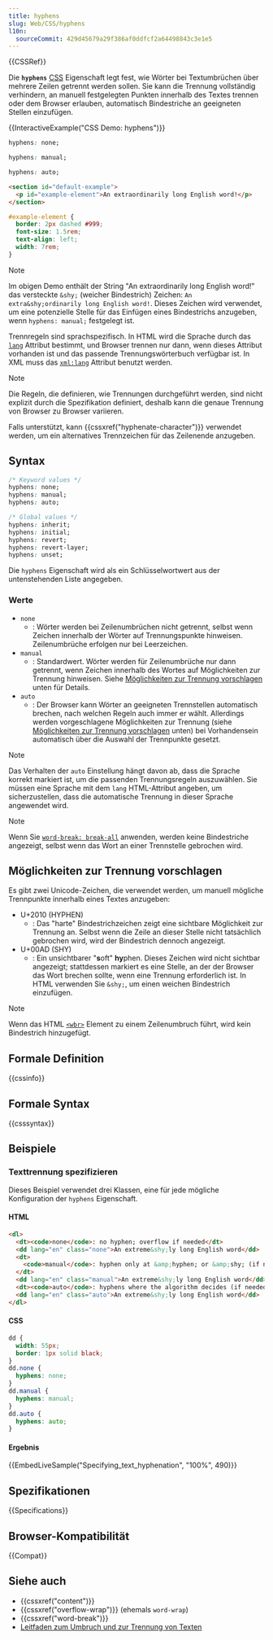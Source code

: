 ```yaml
---
title: hyphens
slug: Web/CSS/hyphens
l10n:
  sourceCommit: 429d45679a29f386af0ddfcf2a64498843c3e1e5
---
```


{{CSSRef}}

Die **`hyphens`** [CSS](/de/docs/Web/CSS) Eigenschaft legt fest, wie Wörter bei Textumbrüchen über mehrere Zeilen getrennt werden sollen. Sie kann die Trennung vollständig verhindern, an manuell festgelegten Punkten innerhalb des Textes trennen oder dem Browser erlauben, automatisch Bindestriche an geeigneten Stellen einzufügen.

{{InteractiveExample("CSS Demo: hyphens")}}

```css interactive-example-choice
hyphens: none;
```

```css interactive-example-choice
hyphens: manual;
```

```css interactive-example-choice
hyphens: auto;
```

```html interactive-example
<section id="default-example">
  <p id="example-element">An extra­ordinarily long English word!</p>
</section>
```

```css interactive-example
#example-element {
  border: 2px dashed #999;
  font-size: 1.5rem;
  text-align: left;
  width: 7rem;
}
```

> [!NOTE]
> Im obigen Demo enthält der String "An extraordinarily long English word!" das versteckte `&shy;` (weicher Bindestrich) Zeichen: `An extra&shy;ordinarily long English word!`. Dieses Zeichen wird verwendet, um eine potenzielle Stelle für das Einfügen eines Bindestrichs anzugeben, wenn `hyphens: manual;` festgelegt ist.

Trennregeln sind sprachspezifisch. In HTML wird die Sprache durch das [`lang`](/de/docs/Web/HTML/Global_attributes/lang) Attribut bestimmt, und Browser trennen nur dann, wenn dieses Attribut vorhanden ist und das passende Trennungswörterbuch verfügbar ist. In XML muss das [`xml:lang`](/de/docs/Web/SVG/Attribute/xml:lang) Attribut benutzt werden.

> [!NOTE]
> Die Regeln, die definieren, wie Trennungen durchgeführt werden, sind nicht explizit durch die Spezifikation definiert, deshalb kann die genaue Trennung von Browser zu Browser variieren.

Falls unterstützt, kann {{cssxref("hyphenate-character")}} verwendet werden, um ein alternatives Trennzeichen für das Zeilenende anzugeben.

## Syntax

```css
/* Keyword values */
hyphens: none;
hyphens: manual;
hyphens: auto;

/* Global values */
hyphens: inherit;
hyphens: initial;
hyphens: revert;
hyphens: revert-layer;
hyphens: unset;
```

Die `hyphens` Eigenschaft wird als ein Schlüsselwortwert aus der untenstehenden Liste angegeben.

### Werte

- `none`
  - : Wörter werden bei Zeilenumbrüchen nicht getrennt, selbst wenn Zeichen innerhalb der Wörter auf Trennungspunkte hinweisen. Zeilenumbrüche erfolgen nur bei Leerzeichen.
- `manual`
  - : Standardwert. Wörter werden für Zeilenumbrüche nur dann getrennt, wenn Zeichen innerhalb des Wortes auf Möglichkeiten zur Trennung hinweisen. Siehe [Möglichkeiten zur Trennung vorschlagen](#möglichkeiten_zur_trennung_vorschlagen) unten für Details.
- `auto`
  - : Der Browser kann Wörter an geeigneten Trennstellen automatisch brechen, nach welchen Regeln auch immer er wählt. Allerdings werden vorgeschlagene Möglichkeiten zur Trennung (siehe [Möglichkeiten zur Trennung vorschlagen](#möglichkeiten_zur_trennung_vorschlagen) unten) bei Vorhandensein automatisch über die Auswahl der Trennpunkte gesetzt.

> [!NOTE]
> Das Verhalten der `auto` Einstellung hängt davon ab, dass die Sprache korrekt markiert ist, um die passenden Trennungsregeln auszuwählen. Sie müssen eine Sprache mit dem `lang` HTML-Attribut angeben, um sicherzustellen, dass die automatische Trennung in dieser Sprache angewendet wird.

> [!NOTE]
> Wenn Sie [`word-break: break-all`](/de/docs/Web/CSS/word-break#break-all) anwenden, werden keine Bindestriche angezeigt, selbst wenn das Wort an einer Trennstelle gebrochen wird.

## Möglichkeiten zur Trennung vorschlagen

Es gibt zwei Unicode-Zeichen, die verwendet werden, um manuell mögliche Trennpunkte innerhalb eines Textes anzugeben:

- U+2010 (HYPHEN)
  - : Das "harte" Bindestrichzeichen zeigt eine sichtbare Möglichkeit zur Trennung an. Selbst wenn die Zeile an dieser Stelle nicht tatsächlich gebrochen wird, wird der Bindestrich dennoch angezeigt.
- U+00AD (SHY)
  - : Ein unsichtbarer "**s**oft" **hy**phen. Dieses Zeichen wird nicht sichtbar angezeigt; stattdessen markiert es eine Stelle, an der der Browser das Wort brechen sollte, wenn eine Trennung erforderlich ist. In HTML verwenden Sie `&shy;`, um einen weichen Bindestrich einzufügen.

> [!NOTE]
> Wenn das HTML [`<wbr>`](/de/docs/Web/HTML/Element/wbr) Element zu einem Zeilenumbruch führt, wird kein Bindestrich hinzugefügt.

## Formale Definition

{{cssinfo}}

## Formale Syntax

{{csssyntax}}

## Beispiele

### Texttrennung spezifizieren

Dieses Beispiel verwendet drei Klassen, eine für jede mögliche Konfiguration der `hyphens` Eigenschaft.

#### HTML

```html
<dl>
  <dt><code>none</code>: no hyphen; overflow if needed</dt>
  <dd lang="en" class="none">An extreme&shy;ly long English word</dd>
  <dt>
    <code>manual</code>: hyphen only at &amp;hyphen; or &amp;shy; (if needed)
  </dt>
  <dd lang="en" class="manual">An extreme&shy;ly long English word</dd>
  <dt><code>auto</code>: hyphens where the algorithm decides (if needed)</dt>
  <dd lang="en" class="auto">An extreme&shy;ly long English word</dd>
</dl>
```

#### CSS

```css
dd {
  width: 55px;
  border: 1px solid black;
}
dd.none {
  hyphens: none;
}
dd.manual {
  hyphens: manual;
}
dd.auto {
  hyphens: auto;
}
```

#### Ergebnis

{{EmbedLiveSample("Specifying_text_hyphenation", "100%", 490)}}

## Spezifikationen

{{Specifications}}

## Browser-Kompatibilität

{{Compat}}

## Siehe auch

- {{cssxref("content")}}
- {{cssxref("overflow-wrap")}} (ehemals `word-wrap`)
- {{cssxref("word-break")}}
- [Leitfaden zum Umbruch und zur Trennung von Texten](/de/docs/Web/CSS/CSS_text/Wrapping_breaking_text)
